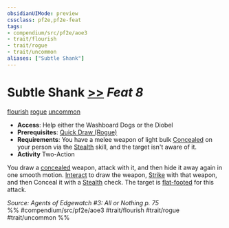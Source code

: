 ```yaml
---
obsidianUIMode: preview
cssclass: pf2e,pf2e-feat
tags:
- compendium/src/pf2e/aoe3
- trait/flourish
- trait/rogue
- trait/uncommon
aliases: ["Subtle Shank"]
---
```

# Subtle Shank  [>>](/rules/core-rulebook/chapter-9-playing-the-game.md#Actions "Two-Action") *Feat 8*  
[flourish](/rules/traits/flourish.md)  [rogue](/rules/traits/rogue.md)  [uncommon](/rules/traits/uncommon.md)  

- **Access**: Help either the Washboard Dogs or the Diobel
- **Prerequisites**: [Quick Draw (Rogue)](/compendium/feats/quick-draw-rogue.md)
- **Requirements**: You have a melee weapon of light bulk [Concealed](/rules/conditions.md#Concealed) on your person via the [Stealth](/compendium/skills.md#Stealth) skill, and the target isn't aware of it.
- **Activity** Two-Action

You draw a [concealed](/rules/conditions.md#Concealed) weapon, attack with it, and then hide it away again in one smooth motion. [Interact](/rules/actions/interact.md) to draw the weapon, [Strike](/rules/actions/strike.md) with that weapon, and then Conceal it with a [Stealth](/compendium/skills.md#Stealth) check. The target is [flat-footed](/rules/conditions.md#Flat-footed) for this attack.

*Source: Agents of Edgewatch #3: All or Nothing p. 75*  
%% #compendium/src/pf2e/aoe3 #trait/flourish #trait/rogue #trait/uncommon %%